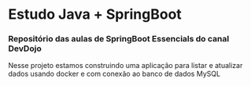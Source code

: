 # Estudo Java + SpringBoot 

### Repositório das aulas de SpringBoot Essencials do canal DevDojo  

Nesse projeto estamos construindo uma aplicação para listar e atualizar dados usando docker e com conexão ao banco de dados MySQL

